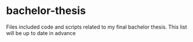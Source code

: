 # bachelor-thesis
Files included code and scripts related to my final bachelor thesis.
This list will be up to date in advance
